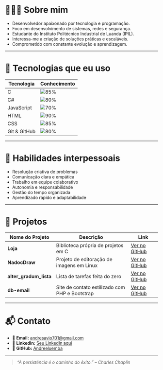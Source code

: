 # 👨🏽‍💻 Sobre mim

- Desenvolvedor apaixonado por tecnologia e programação.  
- Foco em desenvolvimento de sistemas, redes e segurança.  
- Estudante do Instituto Politécnico Industrial de Luanda (IPIL).  
- Interessa-me a criação de soluções práticas e escaláveis.  
- Comprometido com constante evolução e aprendizagem.  

---

# 🚀 Tecnologias que eu uso

| Tecnologia | Conhecimento |
|------------|--------------|
| C          | ![85%](https://img.shields.io/badge/-85%25-blue) |
| C#         | ![80%](https://img.shields.io/badge/-80%25-blueviolet) |
| JavaScript | ![70%](https://img.shields.io/badge/-70%25-yellow) |
| HTML       | ![90%](https://img.shields.io/badge/-90%25-orange) |
| CSS        | ![85%](https://img.shields.io/badge/-85%25-blue) |
| Git & GitHub | ![80%](https://img.shields.io/badge/-80%25-lightgrey) |

---

# 🤝 Habilidades interpessoais

- Resolução criativa de problemas  
- Comunicação clara e empática  
- Trabalho em equipe colaborativo  
- Autonomia e responsabilidade  
- Gestão do tempo organizada  
- Aprendizado rápido e adaptabilidade  

---

# 📌 Projetos

| Nome do Projeto | Descrição | Link |
|-----------------|-----------|------|
| **Loja**        | Biblioteca própria de projetos em C | [Ver no GitHub](https://github.com/Andreeluemba) |
| **NadocDraw**   | Projeto de editoração de imagens em Linux | [Ver no GitHub](https://github.com/Andreeluemba) |
| **alter_gradum_lista** | Lista de tarefas feita do zero | [Ver no GitHub](https://github.com/Andreeluemba) |
| **db-email**    | Site de contato estilizado com PHP e Bootstrap | [Ver no GitHub](https://github.com/Andreeluemba) |

---

# 📬 Contato

- 📧 **Email:** [andresavio701@gmail.com](mailto:andresavio701@gmail.com)  
- 💼 **LinkedIn:** [Seu LinkedIn aqui](https://linkedin.com/in/seu-linkedin)  
- 🐙 **GitHub:** [Andreeluemba](https://github.com/Andreeluemba)  

---

> *“A persistência é o caminho do êxito.” – Charles Chaplin*
